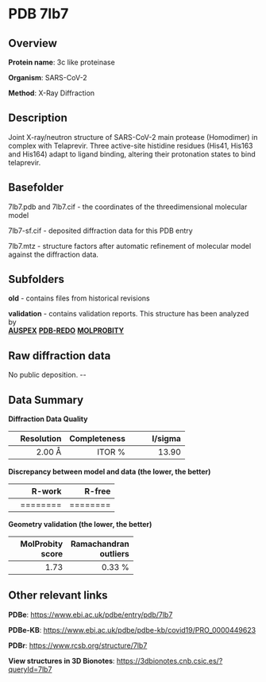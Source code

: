 # PDB 7lb7

## Overview

**Protein name**: 3c like proteinase

**Organism**: SARS-CoV-2

**Method**: X-Ray Diffraction

## Description

Joint X-ray/neutron structure of SARS-CoV-2 main protease (Homodimer) in complex with Telaprevir. Three active-site histidine residues (His41, His163 and His164) adapt to ligand binding, altering their protonation states to bind telaprevir.

## Basefolder

7lb7.pdb and 7lb7.cif - the coordinates of the threedimensional molecular model

7lb7-sf.cif - deposited diffraction data for this PDB entry

7lb7.mtz - structure factors after automatic refinement of molecular model against the diffraction data.

## Subfolders



**old** - contains files from historical revisions

**validation** - contains validation reports. This structure has been analyzed by <br>[**AUSPEX**](https://github.com/thorn-lab/coronavirus_structural_task_force/tree/master/pdb/3c_like_proteinase/SARS-CoV-2/7lb7/validation/auspex) [**PDB-REDO**](https://github.com/thorn-lab/coronavirus_structural_task_force/tree/master/pdb/3c_like_proteinase/SARS-CoV-2/7lb7/validation/pdb-redo) [**MOLPROBITY**](https://github.com/thorn-lab/coronavirus_structural_task_force/tree/master/pdb/3c_like_proteinase/SARS-CoV-2/7lb7/validation/molprobity)   



## Raw diffraction data

No public deposition. --<br> 

## Data Summary
**Diffraction Data Quality**

|   | Resolution | Completeness| I/sigma |
|---|-------------:|----------------:|--------------:|
|   |2.00 Å|ITOR  %|<img width=50/>13.90|

**Discrepancy between model and data (the lower, the better)**

|   | **R-work**| **R-free**   
|---|-------------:|----------------:|           
||========|========|

**Geometry validation (the lower, the better)**

|   |**MolProbity<br>score**| **Ramachandran<br>outliers** 
|---|-------------:|----------------:|
||  1.73|  0.33 %|

 

 



## Other relevant links 
**PDBe**:  https://www.ebi.ac.uk/pdbe/entry/pdb/7lb7

**PDBe-KB**: https://www.ebi.ac.uk/pdbe/pdbe-kb/covid19/PRO_0000449623 
 
**PDBr**: https://www.rcsb.org/structure/7lb7 

**View structures in 3D Bionotes**: https://3dbionotes.cnb.csic.es/?queryId=7lb7

